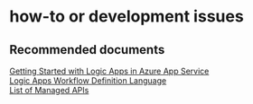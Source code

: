 <properties
	pageTitle="how-to or development issues"
	description="how-to or development issues"
	service="microsoft.logic"
	resource="workflows"
	authors="aashu"
	displayOrder=""
	selfHelpType="generic"
	supportTopicIds="32451853"
	resourceTags=""
	productPesIds="15791"
	cloudEnvironments="public"
/>

# how-to or development issues

## **Recommended documents**
[Getting Started with Logic Apps in Azure App Service](https://azure.microsoft.com/documentation/articles/app-service-logic-create-a-logic-app/)<br>
[Logic Apps Workflow Definition Language](https://msdn.microsoft.com/library/azure/mt643789.aspx)<br>
[List of Managed APIs](https://azure.microsoft.com/documentation/articles/apis-list/)
